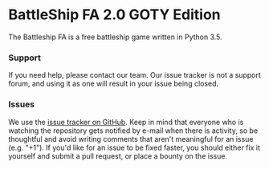 BattleShip FA 2.0 GOTY Edition
===============

The Battleship FA is a free battleship game written in Python 3.5.

### Support

If you need help, please contact our team. Our issue tracker is not a support forum, and using it as one will result in your issue being closed.

### Issues

We use the [issue tracker on GitHub](https://github.com/MaathLino/battleship-fa/issues). Keep in mind that everyone who is watching the repository gets notified by e-mail when there is activity, so be thoughtful and avoid writing comments that aren't meaningful for an issue (e.g. "+1"). If you'd like for an issue to be fixed faster, you should either fix it yourself and submit a pull request, or place a bounty on the issue.
